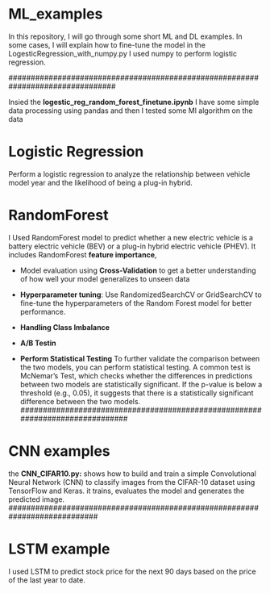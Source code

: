 # ML_examples
In this repository, I will go through some short ML and DL examples. In some cases, I will explain how to fine-tune the model
in the LogesticRegression_with_numpy.py I used numpy to perform logistic regression.

################################################################################

Insied the **logestic_reg_random_forest_finetune.ipynb** I have some simple data processing using pandas
and then I tested some Ml algorithm on the data
# Logistic Regression 
  Perform a logistic regression to analyze the relationship between vehicle model year and the likelihood of being a plug-in hybrid.
# RandomForest
I Used RandomForest model to predict whether a new electric vehicle is a battery electric vehicle (BEV) or a plug-in hybrid electric vehicle (PHEV). 
It includes RandomForest **feature importance**, 
 * Model evaluation using **Cross-Validation** to get a better understanding of how well your model generalizes to unseen data
  * **Hyperparameter tuning**: Use RandomizedSearchCV or GridSearchCV to fine-tune the hyperparameters of the Random Forest model for better performance.

 *  **Handling Class Imbalance**
 *  **A/B Testin**
 *   **Perform Statistical Testing** 
To further validate the comparison between the two models, you can perform statistical testing. A common test is McNemar’s Test, which checks whether the differences in predictions between two models are statistically significant.
If the p-value is below a threshold (e.g., 0.05), it suggests that there is a statistically significant difference between the two models.
##############################################################################
# CNN examples
the **CNN_CIFAR10.py:** shows how to build and train a simple Convolutional Neural Network (CNN) to classify images from the CIFAR-10 dataset using TensorFlow and Keras. it trains, evaluates the model and generates the predicted image.
############################################################################
# LSTM example
I used LSTM to predict stock price for the next 90 days based on the price of the last year to date.
